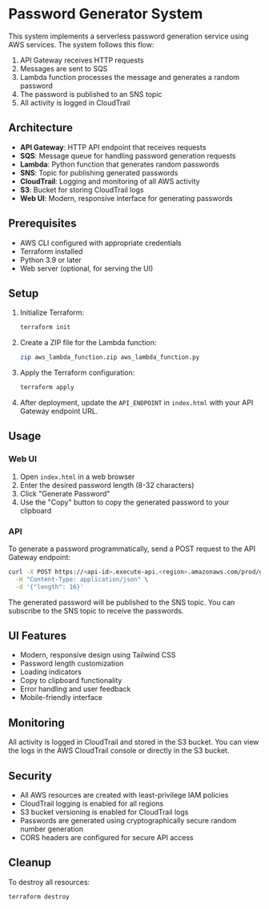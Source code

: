 # Password Generator System

This system implements a serverless password generation service using AWS services. The system follows this flow:
1. API Gateway receives HTTP requests
2. Messages are sent to SQS
3. Lambda function processes the message and generates a random password
4. The password is published to an SNS topic
5. All activity is logged in CloudTrail

## Architecture

- **API Gateway**: HTTP API endpoint that receives requests
- **SQS**: Message queue for handling password generation requests
- **Lambda**: Python function that generates random passwords
- **SNS**: Topic for publishing generated passwords
- **CloudTrail**: Logging and monitoring of all AWS activity
- **S3**: Bucket for storing CloudTrail logs
- **Web UI**: Modern, responsive interface for generating passwords

## Prerequisites

- AWS CLI configured with appropriate credentials
- Terraform installed
- Python 3.9 or later
- Web server (optional, for serving the UI)

## Setup

1. Initialize Terraform:
   ```bash
   terraform init
   ```

2. Create a ZIP file for the Lambda function:
   ```bash
   zip aws_lambda_function.zip aws_lambda_function.py
   ```

3. Apply the Terraform configuration:
   ```bash
   terraform apply
   ```

4. After deployment, update the `API_ENDPOINT` in `index.html` with your API Gateway endpoint URL.

## Usage

### Web UI
1. Open `index.html` in a web browser
2. Enter the desired password length (8-32 characters)
3. Click "Generate Password"
4. Use the "Copy" button to copy the generated password to your clipboard

### API
To generate a password programmatically, send a POST request to the API Gateway endpoint:
```bash
curl -X POST https://<api-id>.execute-api.<region>.amazonaws.com/prod/generate-password \
  -H "Content-Type: application/json" \
  -d '{"length": 16}'
```

The generated password will be published to the SNS topic. You can subscribe to the SNS topic to receive the passwords.

## UI Features

- Modern, responsive design using Tailwind CSS
- Password length customization
- Loading indicators
- Copy to clipboard functionality
- Error handling and user feedback
- Mobile-friendly interface

## Monitoring

All activity is logged in CloudTrail and stored in the S3 bucket. You can view the logs in the AWS CloudTrail console or directly in the S3 bucket.

## Security

- All AWS resources are created with least-privilege IAM policies
- CloudTrail logging is enabled for all regions
- S3 bucket versioning is enabled for CloudTrail logs
- Passwords are generated using cryptographically secure random number generation
- CORS headers are configured for secure API access

## Cleanup

To destroy all resources:
```bash
terraform destroy
``` 